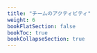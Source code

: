 ```yaml
---
title: "チームのアクティビティ"
weight: 6
bookFlatSection: false
bookToc: true
bookCollapseSection: true
---
```

